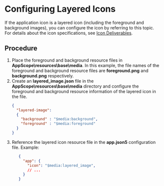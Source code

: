 # Configuring Layered Icons

If the application icon is a layered icon (including the foreground and background images), you can configure the icon by referring to this topic. For details about the icon specifications, see <!--RP1-->[Icon Deliverables](https://gitcode.com/hu-zhishan/docs/blob/master/en/design/ux-design/visual-app-icons.md#icon-deliverables)<!--RP1End-->.

## Procedure
1. Place the foreground and background resource files in **AppScope\resources\base\media**.
   In this example, the file names of the foreground and background resource files are **foreground.png** and **background.png** respectively.
2. Create an **layered_image.json** file in the **AppScope\resources\base\media** directory and configure the foreground and background resource information of the layered icon in the file.
    ```json
    {
      "layered-image":
      {
        "background" : "$media:background",
        "foreground" : "$media:foreground"
      }
    }
    ```
3. Reference the layered icon resource file in the **app.json5** configuration file. Example:
     ```json
        {
          "app": {
            "icon": "$media:layered_image",
            // ...
          }
        }
    ```
